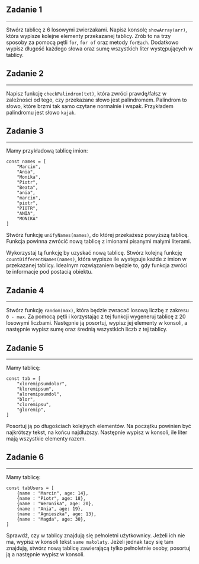 ## Zadanie 1
--------------------------
Stwórz tablicę z 6 losowymi zwierzakami.
Napisz konsolę `showArray(arr)`, która wypisze kolejne elementy przekazanej tablicy. Zrób to na trzy sposoby za pomocą pętli `for`, `for of` oraz metody `forEach`.
Dodatkowo wypisz długość każdego słowa oraz sumę wszystkich liter występujących w tablicy.


## Zadanie 2
--------------------------
Napisz funkcję `checkPalindrom(txt)`, która zwróci prawdę/fałsz w zależności od tego, czy przekazane słowo jest palindromem.
Palindrom to słowo, które brzmi tak samo czytane normalnie i wspak. Przykładem palindromu jest słowo `kajak`.


## Zadanie 3
--------------------------
Mamy przykładową tablicę imion:

```
const names = [
    "Marcin",
    "Ania",
    "Monika",
    "Piotr",
    "Beata",
    "ania",
    "marcin",
    "piotr",
    "PIOTR",
    "ANIA",
    "MONIKA"
]
```

Stwórz funkcję `unifyNames(names)`, do której przekażesz powyższą tablicę. Funkcja powinna zwrócić nową tablicę z imionami pisanymi małymi literami.

Wykorzystaj tą funkcję by uzyskać nową tablicę.
Stwórz kolejną funkcję `countDifferentNames(names)`, która wypisze ile występuje każde z imion w przekazanej tablicy.
Idealnym rozwiązaniem będzie to, gdy funkcja zwróci te informacje pod postacią obiektu.


## Zadanie 4
--------------------------
Stwórz funkcję `random(max)`, która będzie zwracać losową liczbę z zakresu `0 - max`. Za pomocą pętli i korzystając z tej funkcji wygeneruj tablicę z 20 losowymi liczbami. Następnie ją posortuj, wypisz jej elementy w konsoli, a następnie wypisz sumę oraz średnią wszystkich liczb z tej tablicy.


## Zadanie 5
--------------------------
Mamy tablicę:

```
const tab = [
    "xloremipsumdolor",
    "kloremipsum",
    "aloremipsumdol",
    "blor",
    "cloremipsu",
    "gloremip",
]
```

Posortuj ją po długościach kolejnych elementów. Na początku powinien być najkrótszy tekst, na końcu najdłuższy.
Następnie wypisz w konsoli, ile liter mają wszystkie elementy razem.


## Zadanie 6
--------------------------
Mamy tablicę:

```
const tabUsers = [
    {name : "Marcin", age: 14},
    {name : "Piotr", age: 18},
    {name : "Weronika", age: 20},
    {name : "Ania", age: 19},
    {name : "Agnieszka", age: 13},
    {name : "Magda", age: 30},
]
```

Sprawdź, czy w tablicy znajdują się pełnoletni użytkownicy.
Jeżeli ich nie ma, wypisz w konsoli tekst `same małolaty`. Jeżeli jednak tacy się tam znajdują, stwórz nową tablicę zawierającą tylko pełnoletnie osoby, posortuj ją a następnie wypisz w konsoli.






